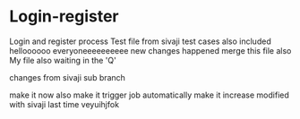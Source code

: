 # Login-register
Login and register process
Test file from sivaji
test cases also included
helloooooo everyoneeeeeeeeee
new changes happened
merge this file also
My file also waiting in the 'Q'


changes from sivaji sub branch


make it now also
make it trigger job automatically
make it increase
modified with sivaji
last time
veyuihjfok
